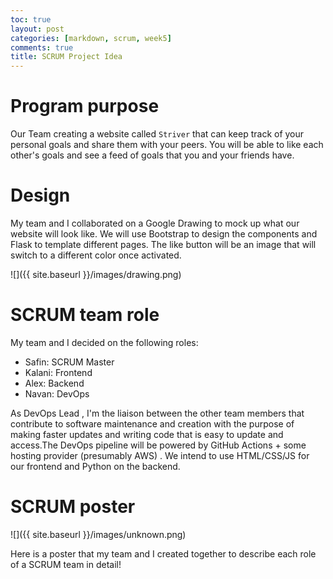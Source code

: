 ```yaml
---
toc: true
layout: post
categories: [markdown, scrum, week5]
comments: true
title: SCRUM Project Idea
---
```


# Program purpose

Our Team creating a website called `Striver` that can keep track of your personal goals and share them with your peers. You will be able to like each other's goals and see a feed of goals that you and your friends have.

# Design

My team and I collaborated on a Google Drawing to mock up what our website will look like. We will use Bootstrap to design the components and Flask to template different pages. The like button will be an image that will switch to a different color once activated.

![]({{ site.baseurl }}/images/drawing.png)

# SCRUM team role

My team and I decided on the following roles:

- Safin: SCRUM Master
- Kalani: Frontend
- Alex: Backend
- Navan: DevOps

As DevOps Lead , I'm the liaison between the other team members that contribute to software maintenance and creation with the purpose of making faster updates and writing code that is easy to update and access.The DevOps pipeline will be powered by GitHub Actions + some hosting provider (presumably AWS) . We intend to use HTML/CSS/JS for our frontend and Python on the backend. 

# SCRUM poster

![]({{ site.baseurl }}/images/unknown.png)

Here is a poster that my team and I created together to describe each role of a SCRUM team in detail!

